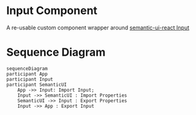# Input Component

A re-usable custom component wrapper around [semantic-ui-react Input](https://react.semantic-ui.com/elements/input)

# Sequence Diagram

```mermaid
sequenceDiagram
participant App
participant Input
participant SemanticUI
    App ->> Input: Import Input;
    Input ->> SemanticUI : Import Properties
    SemanticUI ->> Input : Export Properties
    Input ->> App : Export Input
```
